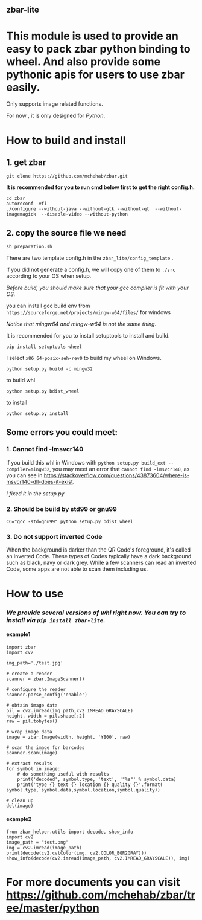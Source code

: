 zbar-lite
----------

# This module is used to provide an easy to pack zbar python binding to wheel. And also provide some pythonic apis for users to use zbar easily. 

Only supports image related functions. 

For now , it is only designed for *Python*.


# How to build and install

## 1. get zbar
```
git clone https://github.com/mchehab/zbar.git
```
**It is recommended for you to run cmd below first to get the right config.h.**

```
cd zbar
autoreconf -vfi
./configure --without-java --without-gtk --without-qt  --without-imagemagick  --disable-video --without-python
```



## 2. copy the source file we need
```
sh preparation.sh
```
There are two template config.h in the `zbar_lite/config_template` . 

if you did not generate a config.h, we will copy one of them to `./src` according to your OS when setup.



*Before build, you should make sure that your gcc compiler is fit with your OS.*

you can install gcc build env from `https://sourceforge.net/projects/mingw-w64/files/` for windows

*Notice that mingw64 and mingw-w64 is not the same thing.*

It is recommended for you to install setuptools to install and build.

```
pip install setuptools wheel
```

I select `x86_64-posix-seh-rev0` to build my wheel on Windows.

```
python setup.py build -c mingw32
```

to build whl
```
python setup.py bdist_wheel
```

to install
```
python setup.py install
```

## Some errors you could meet:

### 1. Cannot find -lmsvcr140

if you build this whl in Windows with `python setup.py build_ext --compiler=mingw32`, 
you may meet an error that `cannot find -lmsvcr140`, as you can see in <https://stackoverflow.com/questions/43873604/where-is-msvcr140-dll-does-it-exist>.

*I fixed it in the setup.py*

### 2. Should be build by std99 or gnu99
```
CC="gcc -std=gnu99" python setup.py bdist_wheel
```
### 3. Do not support inverted Code
When the background is darker than the QR Code's foreground, it's called an inverted Code. 
These types of Codes typically have a dark background such as black, navy or dark grey. 
While a few scanners can read an inverted Code, some apps are not able to scan them including us.
# How to use
### *We provide several versions of whl right now. You can try to install via `pip install zbar-lite`.*

#### example1

```
import zbar
import cv2

img_path='./test.jpg'

# create a reader
scanner = zbar.ImageScanner()

# configure the reader
scanner.parse_config('enable')

# obtain image data
pil = cv2.imread(img_path,cv2.IMREAD_GRAYSCALE)
height, width = pil.shape[:2]
raw = pil.tobytes()

# wrap image data
image = zbar.Image(width, height, 'Y800', raw)

# scan the image for barcodes
scanner.scan(image)

# extract results
for symbol in image:
    # do something useful with results
    print('decoded', symbol.type, 'text', '"%s"' % symbol.data)
    print('type {} text {} location {} quality {}'.format( symbol.type, symbol.data,symbol.location,symbol.quality))

# clean up
del(image)
```
#### example2
```
from zbar_helper.utils import decode, show_info
import cv2
image_path = "test.png"
img = cv2.imread(image_path)
print(decode(cv2.cvtColor(img, cv2.COLOR_BGR2GRAY)))
show_info(decode(cv2.imread(image_path, cv2.IMREAD_GRAYSCALE)), img)
```
# For more documents you can visit <https://github.com/mchehab/zbar/tree/master/python> 
